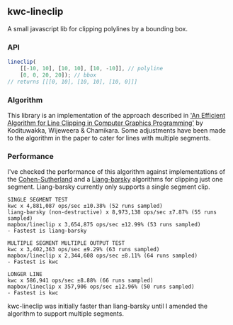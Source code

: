 ## kwc-lineclip
A small javascript lib for clipping polylines by a bounding box.

### API
```js
lineclip(
    [[-10, 10], [10, 10], [10, -10]], // polyline
    [0, 0, 20, 20]); // bbox
// returns [[[0, 10], [10, 10], [10, 0]]]
```

### Algorithm
This library is an implementation of the approach described in ['An Efficient Algorithm for Line Clipping in Computer Graphics Programming'](http://www.academia.edu/2491960/An_Efficient_Algorithm_for_Line_Clipping_in_Computer_Graphics_Programming) by Kodituwakka, Wijeweera & Chamikara. Some adjustments have been made to the algorithm in the paper to cater for lines with multiple segments.

### Performance
I've checked the performance of this algorithm against implementations of the [Cohen-Sutherland](https://github.com/mapbox/lineclip) and a [Liang-barsky](https://github.com/w8r/liang-barsky) algorithms for clipping just one segment. Liang-barsky currently only supports a single segment clip.
````
SINGLE SEGMENT TEST
kwc x 4,881,087 ops/sec ±10.38% (52 runs sampled)
liang-barsky (non-destructive) x 8,973,138 ops/sec ±7.87% (55 runs sampled)
mapbox/lineclip x 3,654,875 ops/sec ±12.99% (53 runs sampled)
- Fastest is liang-barsky

MULTIPLE SEGMENT MULTIPLE OUTPUT TEST
kwc x 3,402,363 ops/sec ±9.29% (63 runs sampled)
mapbox/lineclip x 2,344,608 ops/sec ±8.11% (64 runs sampled)
- Fastest is kwc

LONGER LINE
kwc x 586,941 ops/sec ±8.88% (66 runs sampled)
mapbox/lineclip x 357,906 ops/sec ±12.96% (50 runs sampled)
- Fastest is kwc
````

kwc-lineclip was initially faster than liang-barsky until I amended the algorithm to support multiple segments.
